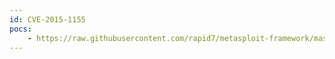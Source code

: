 ```yaml
---
id: CVE-2015-1155
pocs:
    - https://raw.githubusercontent.com/rapid7/metasploit-framework/master/modules/auxiliary/gather/safari_file_url_navigation.rb
---
```


